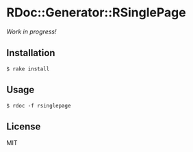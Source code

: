 # RDoc::Generator::RSinglePage

*Work in progress!*

## Installation

```
$ rake install
```

## Usage

```
$ rdoc -f rsinglepage
```

## License

MIT
